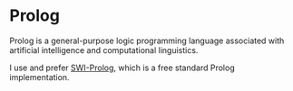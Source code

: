 # Prolog

Prolog is a general-purpose logic programming language associated with artificial intelligence and computational linguistics.

I use and prefer [SWI-Prolog](http://www.swi-prolog.org/), which is a free standard Prolog implementation.
